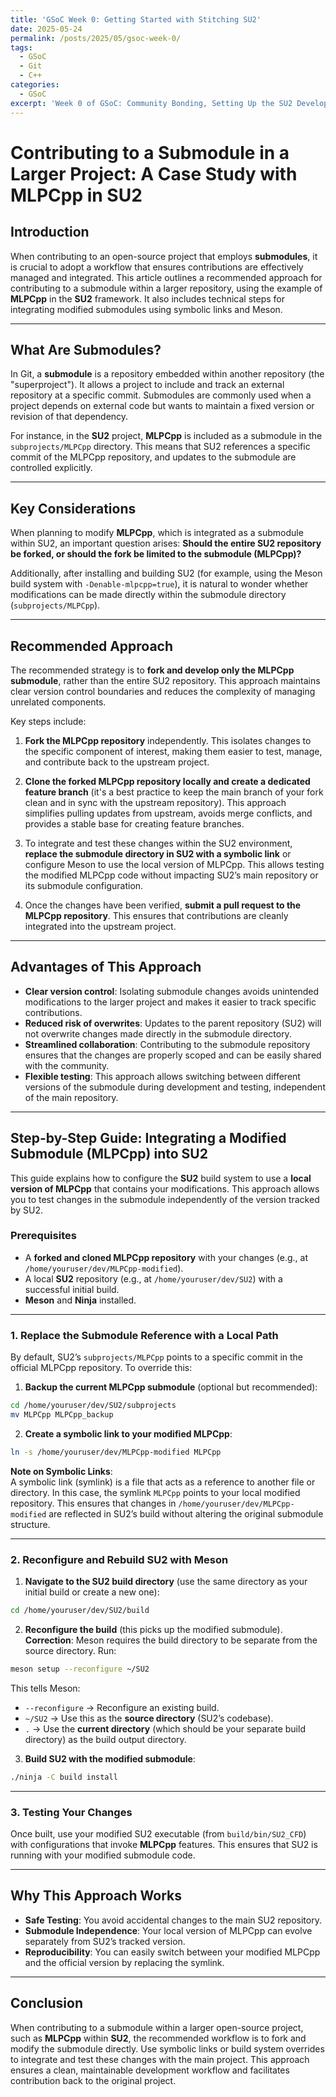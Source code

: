 ```yaml
---
title: 'GSoC Week 0: Getting Started with Stitching SU2'
date: 2025-05-24
permalink: /posts/2025/05/gsoc-week-0/
tags:
  - GSoC
  - Git
  - C++
categories:
  - GSoC
excerpt: 'Week 0 of GSoC: Community Bonding, Setting Up the SU2 Development Environment, and Exploring the Codebase'
---
```


# Contributing to a Submodule in a Larger Project: A Case Study with MLPCpp in SU2

## Introduction

When contributing to an open-source project that employs **submodules**, it is crucial to adopt a workflow that ensures contributions are effectively managed and integrated. This article outlines a recommended approach for contributing to a submodule within a larger repository, using the example of **MLPCpp** in the **SU2** framework. It also includes technical steps for integrating modified submodules using symbolic links and Meson.

---

## What Are Submodules?

In Git, a **submodule** is a repository embedded within another repository (the "superproject"). It allows a project to include and track an external repository at a specific commit. Submodules are commonly used when a project depends on external code but wants to maintain a fixed version or revision of that dependency.

For instance, in the **SU2** project, **MLPCpp** is included as a submodule in the `subprojects/MLPCpp` directory. This means that SU2 references a specific commit of the MLPCpp repository, and updates to the submodule are controlled explicitly.

---

## Key Considerations

When planning to modify **MLPCpp**, which is integrated as a submodule within SU2, an important question arises:
**Should the entire SU2 repository be forked, or should the fork be limited to the submodule (MLPCpp)?**

Additionally, after installing and building SU2 (for example, using the Meson build system with `-Denable-mlpcpp=true`), it is natural to wonder whether modifications can be made directly within the submodule directory (`subprojects/MLPCpp`).

---

## Recommended Approach

The recommended strategy is to **fork and develop only the MLPCpp submodule**, rather than the entire SU2 repository. This approach maintains clear version control boundaries and reduces the complexity of managing unrelated components.

Key steps include:

1. **Fork the MLPCpp repository** independently. This isolates changes to the specific component of interest, making them easier to test, manage, and contribute back to the upstream project.

2. **Clone the forked MLPCpp repository locally and create a dedicated feature branch** (it's a best practice to keep the main branch of your fork clean and in sync with the upstream repository). This approach simplifies pulling updates from upstream, avoids merge conflicts, and provides a stable base for creating feature branches.

3. To integrate and test these changes within the SU2 environment, **replace the submodule directory in SU2 with a symbolic link** or configure Meson to use the local version of MLPCpp. This allows testing the modified MLPCpp code without impacting SU2’s main repository or its submodule configuration.

4. Once the changes have been verified, **submit a pull request to the MLPCpp repository**. This ensures that contributions are cleanly integrated into the upstream project.

---

## Advantages of This Approach

* **Clear version control**: Isolating submodule changes avoids unintended modifications to the larger project and makes it easier to track specific contributions.
* **Reduced risk of overwrites**: Updates to the parent repository (SU2) will not overwrite changes made directly in the submodule directory.
* **Streamlined collaboration**: Contributing to the submodule repository ensures that the changes are properly scoped and can be easily shared with the community.
* **Flexible testing**: This approach allows switching between different versions of the submodule during development and testing, independent of the main repository.

---

## Step-by-Step Guide: Integrating a Modified Submodule (MLPCpp) into SU2

This guide explains how to configure the **SU2** build system to use a **local version of MLPCpp** that contains your modifications. This approach allows you to test changes in the submodule independently of the version tracked by SU2.

### Prerequisites

* A **forked and cloned MLPCpp repository** with your changes (e.g., at `/home/youruser/dev/MLPCpp-modified`).
* A local **SU2** repository (e.g., at `/home/youruser/dev/SU2`) with a successful initial build.
* **Meson** and **Ninja** installed.

---

### 1. Replace the Submodule Reference with a Local Path

By default, SU2’s `subprojects/MLPCpp` points to a specific commit in the official MLPCpp repository. To override this:

1. **Backup the current MLPCpp submodule** (optional but recommended):

```bash
cd /home/youruser/dev/SU2/subprojects
mv MLPCpp MLPCpp_backup
```

2. **Create a symbolic link to your modified MLPCpp**:

```bash
ln -s /home/youruser/dev/MLPCpp-modified MLPCpp
```

**Note on Symbolic Links**:  
A symbolic link (symlink) is a file that acts as a reference to another file or directory. In this case, the symlink `MLPCpp` points to your local modified repository. This ensures that changes in `/home/youruser/dev/MLPCpp-modified` are reflected in SU2’s build without altering the original submodule structure.

---

### 2. Reconfigure and Rebuild SU2 with Meson

1. **Navigate to the SU2 build directory** (use the same directory as your initial build or create a new one):

```bash
cd /home/youruser/dev/SU2/build
```

2. **Reconfigure the build** (this picks up the modified submodule).  
   **Correction**: Meson requires the build directory to be separate from the source directory. Run:

```bash
meson setup --reconfigure ~/SU2
```

   This tells Meson:
   * `--reconfigure` → Reconfigure an existing build.
   * `~/SU2` → Use this as the **source directory** (SU2’s codebase).
   * `.` → Use the **current directory** (which should be your separate build directory) as the build output directory.

3. **Build SU2 with the modified submodule**:

```bash
./ninja -C build install
```

---

### 3. Testing Your Changes

Once built, use your modified SU2 executable (from `build/bin/SU2_CFD`) with configurations that invoke **MLPCpp** features. This ensures that SU2 is running with your modified submodule code.

---

## Why This Approach Works

* **Safe Testing**: You avoid accidental changes to the main SU2 repository.
* **Submodule Independence**: Your local version of MLPCpp can evolve separately from SU2’s tracked version.
* **Reproducibility**: You can easily switch between your modified MLPCpp and the official version by replacing the symlink.

---

## Conclusion

When contributing to a submodule within a larger open-source project, such as **MLPCpp** within **SU2**, the recommended workflow is to fork and modify the submodule directly. Use symbolic links or build system overrides to integrate and test these changes with the main project. This approach ensures a clean, maintainable development workflow and facilitates contribution back to the original project.
